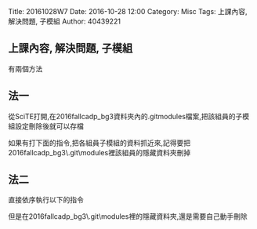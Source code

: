 Title: 20161028W7
Date: 2016-10-28 12:00
Category: Misc
Tags: 上課內容, 解決問題, 子模組
Author: 40439221
<h2>上課內容, 解決問題, 子模組</h2>
<!-- PELICAN_END_SUMMARY -->
<p>有兩個方法</p>

<h2>法一</h2>

<p>從SciTE打開,在2016fallcadp_bg3資料夾內的.gitmodules檔案,把該組員的子模組設定刪除後就可以存檔</p>

<p>如果有打下面的指令,把各組員子模組的資料抓近來,記得要把2016fallcadp_bg3\.git\modules裡該組員的隱藏資料夾刪掉</p>


<h2>法二</h2>

<p>直接依序執行以下的指令</p>

<p>但是在2016fallcadp_bg3\.git\modules裡的隱藏資料夾,還是需要自己動手刪除</p
